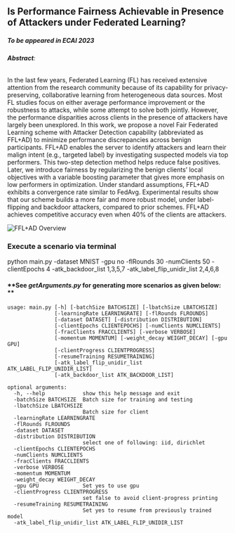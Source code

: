 ## Is Performance Fairness Achievable in Presence of Attackers under Federated Learning? 
##### **To be appeared in ECAI 2023**

###### **Abstract**:

In the last few years, Federated Learning (FL) has received extensive attention from the research community because of its capability for privacy-preserving, collaborative learning from heterogeneous data sources. Most FL studies focus on either average performance improvement or the robustness to attacks, while some attempt to solve both jointly. However, the performance disparities across clients in the presence of attackers have largely been unexplored. In this work, we propose a novel Fair Federated Learning scheme with Attacker Detection capability (abbreviated as FFL+AD) to minimize performance discrepancies across benign participants. FFL+AD enables the server to identify attackers and learn their malign intent (e.g., targeted label) by investigating suspected models via top performers. This two-step detection method helps reduce false positives. Later, we introduce fairness by regularizing the benign clients’ local objectives with a variable boosting parameter that gives more emphasis on low performers in optimization. Under standard assumptions, FFL+AD exhibits a convergence rate similar to FedAvg. Experimental results show that our scheme builds a more fair and more robust model, under label-flipping and backdoor attackers, compared to prior schemes. FFL+AD achieves competitive
accuracy even when 40% of the clients are attackers.


![FFL+AD Overview](https://github.com/agupta582/FFL-AD/assets/67119520/7f1480b7-cd96-42da-a2b2-4a450512ef3f)



### **Execute a scenario via terminal**

python main.py -dataset MNIST -gpu no -flRounds 30 -numClients 50 -clientEpochs 4 -atk_backdoor_list 1,3,5,7 -atk_label_flip_unidir_list 2,4,6,8

#### **See _getArguments.py_ for generating more scenarios as given below: **

```
usage: main.py [-h] [-batchSize BATCHSIZE] [-lbatchSize LBATCHSIZE]
               [-learningRate LEARNINGRATE] [-flRounds FLROUNDS]
               [-dataset DATASET] [-distribution DISTRIBUTION]
               [-clientEpochs CLIENTEPOCHS] [-numClients NUMCLIENTS]
               [-fracClients FRACCLIENTS] [-verbose VERBOSE]
               [-momentum MOMENTUM] [-weight_decay WEIGHT_DECAY] [-gpu GPU]
               [-clientProgress CLIENTPROGRESS]
               [-resumeTraining RESUMETRAINING]
               [-atk_label_flip_unidir_list ATK_LABEL_FLIP_UNIDIR_LIST]
               [-atk_backdoor_list ATK_BACKDOOR_LIST]

optional arguments:
  -h, --help            show this help message and exit
  -batchSize BATCHSIZE  Batch size for training and testing
  -lbatchSize LBATCHSIZE
                        Batch size for client
  -learningRate LEARNINGRATE
  -flRounds FLROUNDS
  -dataset DATASET
  -distribution DISTRIBUTION
                        select one of following: iid, dirichlet
  -clientEpochs CLIENTEPOCHS
  -numClients NUMCLIENTS
  -fracClients FRACCLIENTS
  -verbose VERBOSE
  -momentum MOMENTUM
  -weight_decay WEIGHT_DECAY
  -gpu GPU              Set yes to use gpu
  -clientProgress CLIENTPROGRESS
                        set false to avoid client-progress printing
  -resumeTraining RESUMETRAINING
                        Set yes to resume from previously trained model
  -atk_label_flip_unidir_list ATK_LABEL_FLIP_UNIDIR_LIST
  ```

